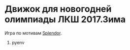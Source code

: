 # Движок для новогодней олимпиады ЛКШ 2017.Зима

Игра по мотивам [Splendor](https://boardgamegeek.com/boardgame/148228/splendor).


1. pyenv
